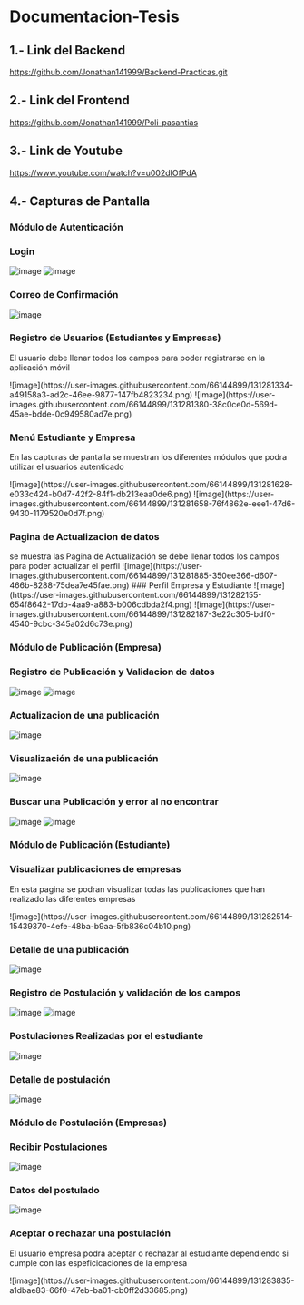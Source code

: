 # Documentacion-Tesis

## 1.- Link del Backend
https://github.com/Jonathan141999/Backend-Practicas.git
## 2.- Link del Frontend
https://github.com/Jonathan141999/Poli-pasantias
## 3.- Link de Youtube
https://www.youtube.com/watch?v=u002dIOfPdA
## 4.- Capturas de Pantalla

### Módulo de Autenticación
### Login
![image](https://user-images.githubusercontent.com/66144899/131281177-d4e7623f-5f71-4a56-85b8-f224d34c884b.png)
![image](https://user-images.githubusercontent.com/66144899/131281236-63fc551a-c96a-4170-8621-a0e0678d26d5.png)
### Correo de Confirmación
![image](https://user-images.githubusercontent.com/66144899/131281274-5055d0f0-7af6-4ed7-9f99-98f703ca00d4.png)
### Registro de Usuarios (Estudiantes y Empresas)
<p> El usuario debe llenar todos los campos para poder registrarse en la aplicación móvil </p>
![image](https://user-images.githubusercontent.com/66144899/131281334-a49158a3-ad2c-46ee-9877-147fb4823234.png)
![image](https://user-images.githubusercontent.com/66144899/131281380-38c0ce0d-569d-45ae-bdde-0c949580ad7e.png)

### Menú Estudiante y Empresa
<p>En las capturas de pantalla se muestran los diferentes módulos que podra utilizar el usuarios autenticado</p>
![image](https://user-images.githubusercontent.com/66144899/131281628-e033c424-b0d7-42f2-84f1-db213eaa0de6.png)
![image](https://user-images.githubusercontent.com/66144899/131281658-76f4862e-eee1-47d6-9430-1179520e0d7f.png)

### Pagina de Actualizacion de datos
<p> se muestra las Pagina de Actualización se debe llenar todos los campos para poder actualizar el perfil
![image](https://user-images.githubusercontent.com/66144899/131281885-350ee366-d607-466b-8288-75dea7e45fae.png)
### Perfil Empresa y Estudiante
![image](https://user-images.githubusercontent.com/66144899/131282155-654f8642-17db-4aa9-a883-b006cdbda2f4.png)
![image](https://user-images.githubusercontent.com/66144899/131282187-3e22c305-bdf0-4540-9cbc-345a02d6c73e.png)

### Módulo de Publicación (Empresa)
### Registro de Publicación y Validacion de datos
![image](https://user-images.githubusercontent.com/66144899/131282224-b7451399-87b8-4e66-9d05-0320ff7fa5d5.png)
![image](https://user-images.githubusercontent.com/66144899/131282246-57cdad12-631e-492f-bffe-fe3ced394596.png)

### Actualizacion de una publicación
![image](https://user-images.githubusercontent.com/66144899/131282303-bef2fcd2-cae6-4fb0-97f0-8166d7cb99ad.png)
### Visualización de una publicación
![image](https://user-images.githubusercontent.com/66144899/131282346-a54a3f30-3af4-49f3-9590-128142f2ddf3.png)

### Buscar una Publicación y error al no encontrar
![image](https://user-images.githubusercontent.com/66144899/131282396-ee2aa698-56ce-46b8-81c2-3802baf59150.png)
![image](https://user-images.githubusercontent.com/66144899/131282423-ebea1b28-9dcd-46ac-a133-56980a8b3344.png)

### Módulo de Publicación (Estudiante)
### Visualizar publicaciones de empresas
 <p> En esta pagina se podran visualizar todas las publicaciones que han realizado las diferentes empresas</p>
![image](https://user-images.githubusercontent.com/66144899/131282514-15439370-4efe-48ba-b9aa-5fb836c04b10.png)

### Detalle de una publicación
![image](https://user-images.githubusercontent.com/66144899/131282544-5b25fc87-1e1c-4310-97bc-83cc7b82f3a7.png)

### Registro de Postulación y validación de los campos
![image](https://user-images.githubusercontent.com/66144899/131283539-3049a68a-9ca7-45a3-bd8d-f6f95b37dcd0.png)
![image](https://user-images.githubusercontent.com/66144899/131283568-ad542b14-c08c-4055-b327-91e82eed3d19.png)

### Postulaciones Realizadas por el estudiante
![image](https://user-images.githubusercontent.com/66144899/131283605-0cb36505-7e53-4899-9413-0825f3d4eb3c.png)

### Detalle de postulación
![image](https://user-images.githubusercontent.com/66144899/131283637-9a2066c4-515d-4bbc-89ca-c511e70f6357.png)

### Módulo de Postulación (Empresas)
### Recibir Postulaciones 
![image](https://user-images.githubusercontent.com/66144899/131283693-3e48f8ea-3e12-48a2-be0c-7621d881fd6a.png)

### Datos del postulado
![image](https://user-images.githubusercontent.com/66144899/131283757-00798b90-cab2-4d1f-b488-4abf04edc3a2.png)

### Aceptar o rechazar una postulación
<p> El usuario empresa podra aceptar o rechazar al estudiante dependiendo si cumple con las espeficicaciones de la empresa </p>
![image](https://user-images.githubusercontent.com/66144899/131283835-a1dbae83-66f0-47eb-ba01-cb0ff2d33685.png)
